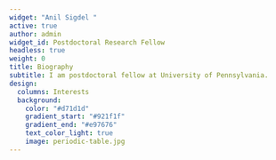 ```yaml
---
widget: "Anil Sigdel "
active: true
author: admin
widget_id: Postdoctoral Research Fellow
headless: true
weight: 0
title: Biography
subtitle: I am postdoctoral fellow at University of Pennsylvania.
design:
  columns: Interests
  background:
    color: "#d71d1d"
    gradient_start: "#921f1f"
    gradient_end: "#e97676"
    text_color_light: true
    image: periodic-table.jpg
---
```

